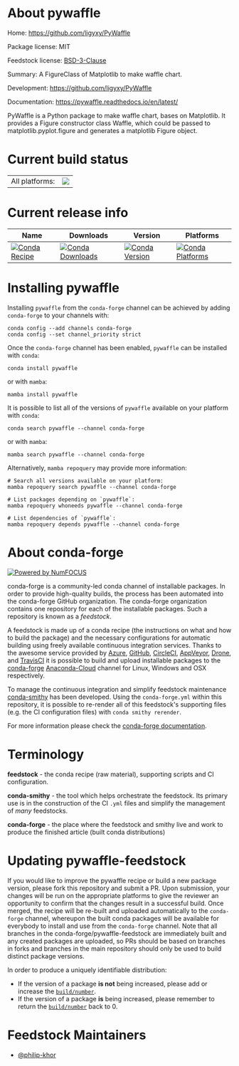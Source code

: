 About pywaffle
==============

Home: https://github.com/ligyxy/PyWaffle

Package license: MIT

Feedstock license: [BSD-3-Clause](https://github.com/conda-forge/pywaffle-feedstock/blob/main/LICENSE.txt)

Summary: A FigureClass of Matplotlib to make waffle chart.

Development: https://github.com/ligyxy/PyWaffle

Documentation: https://pywaffle.readthedocs.io/en/latest/

PyWaffle is a Python package to make waffle chart, bases on Matplotlib.
It provides a Figure constructor class Waffle, which could be passed to
matplotlib.pyplot.figure and generates a matplotlib Figure object.


Current build status
====================


<table><tr><td>All platforms:</td>
    <td>
      <a href="https://dev.azure.com/conda-forge/feedstock-builds/_build/latest?definitionId=2346&branchName=main">
        <img src="https://dev.azure.com/conda-forge/feedstock-builds/_apis/build/status/pywaffle-feedstock?branchName=main">
      </a>
    </td>
  </tr>
</table>

Current release info
====================

| Name | Downloads | Version | Platforms |
| --- | --- | --- | --- |
| [![Conda Recipe](https://img.shields.io/badge/recipe-pywaffle-green.svg)](https://anaconda.org/conda-forge/pywaffle) | [![Conda Downloads](https://img.shields.io/conda/dn/conda-forge/pywaffle.svg)](https://anaconda.org/conda-forge/pywaffle) | [![Conda Version](https://img.shields.io/conda/vn/conda-forge/pywaffle.svg)](https://anaconda.org/conda-forge/pywaffle) | [![Conda Platforms](https://img.shields.io/conda/pn/conda-forge/pywaffle.svg)](https://anaconda.org/conda-forge/pywaffle) |

Installing pywaffle
===================

Installing `pywaffle` from the `conda-forge` channel can be achieved by adding `conda-forge` to your channels with:

```
conda config --add channels conda-forge
conda config --set channel_priority strict
```

Once the `conda-forge` channel has been enabled, `pywaffle` can be installed with `conda`:

```
conda install pywaffle
```

or with `mamba`:

```
mamba install pywaffle
```

It is possible to list all of the versions of `pywaffle` available on your platform with `conda`:

```
conda search pywaffle --channel conda-forge
```

or with `mamba`:

```
mamba search pywaffle --channel conda-forge
```

Alternatively, `mamba repoquery` may provide more information:

```
# Search all versions available on your platform:
mamba repoquery search pywaffle --channel conda-forge

# List packages depending on `pywaffle`:
mamba repoquery whoneeds pywaffle --channel conda-forge

# List dependencies of `pywaffle`:
mamba repoquery depends pywaffle --channel conda-forge
```


About conda-forge
=================

[![Powered by
NumFOCUS](https://img.shields.io/badge/powered%20by-NumFOCUS-orange.svg?style=flat&colorA=E1523D&colorB=007D8A)](https://numfocus.org)

conda-forge is a community-led conda channel of installable packages.
In order to provide high-quality builds, the process has been automated into the
conda-forge GitHub organization. The conda-forge organization contains one repository
for each of the installable packages. Such a repository is known as a *feedstock*.

A feedstock is made up of a conda recipe (the instructions on what and how to build
the package) and the necessary configurations for automatic building using freely
available continuous integration services. Thanks to the awesome service provided by
[Azure](https://azure.microsoft.com/en-us/services/devops/), [GitHub](https://github.com/),
[CircleCI](https://circleci.com/), [AppVeyor](https://www.appveyor.com/),
[Drone](https://cloud.drone.io/welcome), and [TravisCI](https://travis-ci.com/)
it is possible to build and upload installable packages to the
[conda-forge](https://anaconda.org/conda-forge) [Anaconda-Cloud](https://anaconda.org/)
channel for Linux, Windows and OSX respectively.

To manage the continuous integration and simplify feedstock maintenance
[conda-smithy](https://github.com/conda-forge/conda-smithy) has been developed.
Using the ``conda-forge.yml`` within this repository, it is possible to re-render all of
this feedstock's supporting files (e.g. the CI configuration files) with ``conda smithy rerender``.

For more information please check the [conda-forge documentation](https://conda-forge.org/docs/).

Terminology
===========

**feedstock** - the conda recipe (raw material), supporting scripts and CI configuration.

**conda-smithy** - the tool which helps orchestrate the feedstock.
                   Its primary use is in the construction of the CI ``.yml`` files
                   and simplify the management of *many* feedstocks.

**conda-forge** - the place where the feedstock and smithy live and work to
                  produce the finished article (built conda distributions)


Updating pywaffle-feedstock
===========================

If you would like to improve the pywaffle recipe or build a new
package version, please fork this repository and submit a PR. Upon submission,
your changes will be run on the appropriate platforms to give the reviewer an
opportunity to confirm that the changes result in a successful build. Once
merged, the recipe will be re-built and uploaded automatically to the
`conda-forge` channel, whereupon the built conda packages will be available for
everybody to install and use from the `conda-forge` channel.
Note that all branches in the conda-forge/pywaffle-feedstock are
immediately built and any created packages are uploaded, so PRs should be based
on branches in forks and branches in the main repository should only be used to
build distinct package versions.

In order to produce a uniquely identifiable distribution:
 * If the version of a package **is not** being increased, please add or increase
   the [``build/number``](https://docs.conda.io/projects/conda-build/en/latest/resources/define-metadata.html#build-number-and-string).
 * If the version of a package **is** being increased, please remember to return
   the [``build/number``](https://docs.conda.io/projects/conda-build/en/latest/resources/define-metadata.html#build-number-and-string)
   back to 0.

Feedstock Maintainers
=====================

* [@philip-khor](https://github.com/philip-khor/)

